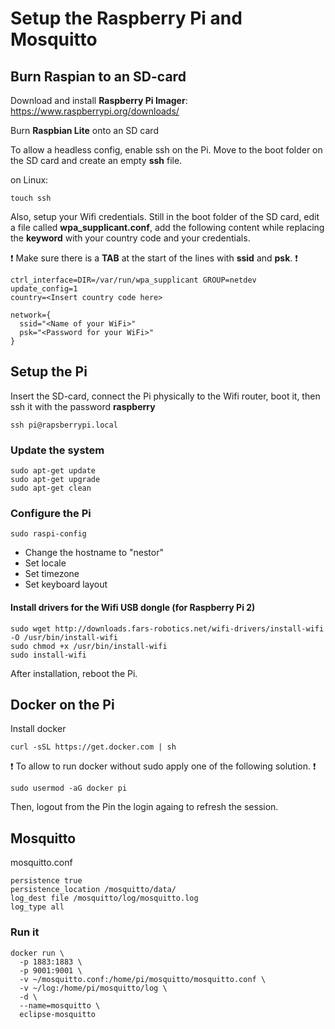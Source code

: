 # Setup the Raspberry Pi and Mosquitto

## Burn Raspian to an SD-card

Download and install **Raspberry Pi Imager**: https://www.raspberrypi.org/downloads/

Burn **Raspbian Lite** onto an SD card

To allow a headless config, enable ssh on the Pi. Move to the boot folder on the SD card and create an empty **ssh** file.

on Linux:

```
touch ssh
```

Also, setup your Wifi credentials. Still in the boot folder of the SD card, edit a file called **wpa_supplicant.conf**, add the following content while replacing the **keyword** with your country code and your credentials.

:exclamation: Make sure there is a **TAB** at the start of the lines with **ssid** and **psk**. :exclamation:

```
ctrl_interface=DIR=/var/run/wpa_supplicant GROUP=netdev
update_config=1
country=<Insert country code here>

network={
  ssid="<Name of your WiFi>"
  psk="<Password for your WiFi>"
}
```

## Setup the Pi

Insert the SD-card, connect the Pi physically to the Wifi router, boot it, then ssh it with the password **raspberry**

```
ssh pi@rapsberrypi.local
```

### Update the system

```
sudo apt-get update
sudo apt-get upgrade
sudo apt-get clean
```

### Configure the Pi

```
sudo raspi-config
```

-   Change the hostname to "nestor"
-   Set locale
-   Set timezone
-   Set keyboard layout

#### Install drivers for the Wifi USB dongle (for Raspberry Pi 2)

```
sudo wget http://downloads.fars-robotics.net/wifi-drivers/install-wifi -O /usr/bin/install-wifi
sudo chmod +x /usr/bin/install-wifi
sudo install-wifi
```

After installation, reboot the Pi.

## Docker on the Pi

Install docker

```
curl -sSL https://get.docker.com | sh
```

:exclamation: To allow to run docker without sudo apply one of the following solution. :exclamation:

```
sudo usermod -aG docker pi
```

Then, logout from the Pin the login againg to refresh the session.

## Mosquitto

mosquitto.conf

```
persistence true
persistence_location /mosquitto/data/
log_dest file /mosquitto/log/mosquitto.log
log_type all
```

### Run it

```
docker run \
  -p 1883:1883 \
  -p 9001:9001 \
  -v ~/mosquitto.conf:/home/pi/mosquitto/mosquitto.conf \
  -v ~/log:/home/pi/mosquitto/log \
  -d \
  --name=mosquitto \
  eclipse-mosquitto
```
